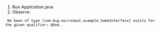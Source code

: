 1. Run Application.java
2. Observe:

```
 No bean of type [com.bug.micronaut.example.SomeInterface] exists for the given qualifier: @One.
```